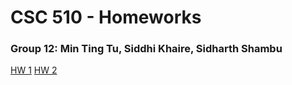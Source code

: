<h1>CSC 510 - Homeworks</h1>
<h3> Group 12: Min Ting Tu, Siddhi Khaire, Sidharth Shambu</h3>
<a href='https://github.com/CSC510-SE-Group/homework/tree/main/HW1'> HW 1</a>
<a href='https://github.com/CSC510-SE-Group/homework/tree/main/HW2'> HW 2</a>
